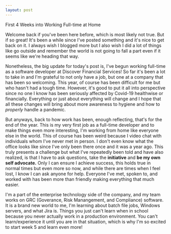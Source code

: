 ```yaml
---
layout: post
---
```

First 4 Weeks into Working Full-time at Home

Welcome back if you've been here before, which is most likely not true.
But if so great! It's been a while since I've posted something and it's nice to
get back on it. I always wish I blogged more but I also wish I did a lot of things like
go outside and remember the world is not going to fall a part even if it seems like we're
heading that way.

Nonetheless, the big update for today's post is, I've begun working 
full-time as a software developer at Discover Financial
Services! So far it's been a lot to take in and I'm grateful to not only have a job,
but one at a company that has been so welcoming. This year, of course has been
difficult for me but who hasn't had a tough time. However, it's good to put it all into
perspective since no one I know has been seriously affected by Covid-19 healthwise or financially.
Everything or just about everything will change and I hope that all these changes will bring about
more awareness to hygiene and how to *properly* handle a pandemic.

But anyways, back to how work has been, enough reflecting, that's for the end of the year. This is
my very first job as a full-time developer and to make things even more interesting, I'm working from
home like everyone else in the world. This of course has been weird because I video chat with individuals
whom I've never met in person. I don't even know what the office looks like since I've only been there
once and it was a year ago. This truly presents a challenge but what I've repeatedly been told and
have also realized, is that I have to ask questions, take the **initiative** and **be my own self advocate.**
Only I can ensure I achieve success, this holds true in normal times but even more so now, 
and while there are times when I feel lost, I know I can ask anyone
for help. Everyone I've met, spoken to, and worked with
has been more than friendly making everything that much easier.

I'm a part of the enterprise technology side of the company, and my team works on GRC (Goverance, Risk Manangement, and Compliance)
software.
It is a brand new world to me, I'm learning about batch file jobs, Windows servers, and what Jira is.
Things you just can't learn when in school because you never actually work in a production environment.
You can't learn/experience it until you are in that situation, which is why I'm so excited to start
week 5 and learn even more!
